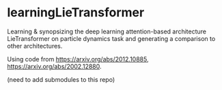# learningLieTransformer

Learning & synopsizing the deep learning attention-based architecture LieTransformer on particle dynamics task and generating a comparison to other architectures. 

Using code from [](https://arxiv.org/abs/2012.10885)https://arxiv.org/abs/2012.10885, [](https://arxiv.org/abs/2002.12880)https://arxiv.org/abs/2002.12880. 

(need to add submodules to this repo)
